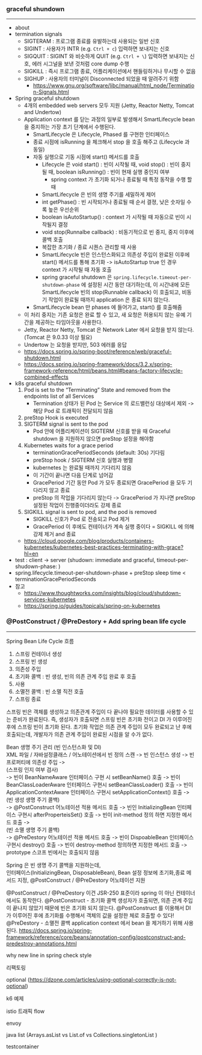 
### graceful shundown 
---

- about
- termination signals
  - SIGTERAM : 프로그램 종료를 유발하는데 사용되는 일반 신호
  - SIGINT : 사용자가 INTR (e.g. `Ctrl + c`) 입력하면 보내지는 신호
  - SIGQUIT : SIGINT 와 비슷하게 QUIT (e.g. `Ctrl + \`) 입력하면 보내지는 신호, 에러 시그널을 보낸 것처럼 core dump 수행
  - SIGKILL : 즉시 프로그램 종료, 어플리케이션에서 핸들링하거나 무시할 수 없음
  - SIGHUP : 사용자의 터미널이 Disconnected 되었을 때 알려주기 위함
    - https://www.gnu.org/software/libc/manual/html_node/Termination-Signals.html
- Spring graceful shutdown
  - 4개의 embedded web servers 모두 지원 (Jetty, Reactor Netty, Tomcat and Undertow)
  - Application context 를 닫는 과정의 일부로 발생해서 SmartLifecycle bean 을 중지하는 가장 초기 단계에서 수행된다.
    - SmartLifecycle 은 Lifecycle, Phased 를 구현한 인터페이스
    - 종료 시점에 isRunning 을 체크해서 stop 을 호출 해주고 (Lifecycle 과 동일)
    - 자동 실행으로 기동 시점에 start() 메서드를 호출
      - Lifecycle 은 void start() : 빈이 시작될 때, void stop() : 빈이 중지 될 때, boolean isRunning() : 빈이 현재 실행 중인지 여부
        - spring context 가 초기화 되거나 종료될 때 특정 동작을 수행 할 때
      -  SmartLifecycle 은 빈의 생명 주기를 세밀하게 제어
        -  int getPhase() : 빈 시작되거나 종료될 때 순서 결졍, 낮은 숫자일 수록 높은 우선순위
        -  boolean isAutoStartup() : context 가 시작될 때 자동으로 빈이 시작될지 결정
        -  void stop(Runnalbe callback) : 비동기적으로 빈 중지, 중지 이후에 콜백 호출
        -  복잡한 초기화 / 종료 시퀀스 관리할 때 사용
        -  SmartLifecycle 빈은 인스턴스화되고 의존성 주입이 완료된 이후에 start() 메서드를 통해 초기화 -> isAutoStartup true 인 경우 context 가 시작될 때 자동 호출
      -  spring graceful shutdown 은 `spring.lifecycle.timeout-per-shutdown-phase` 에 설정된 시간 동안 대기하는데, 이 시간내에 모든 SmartLifecycle 빈의 stop(Runnable callback) 이 호출되고, 비동기 작업이 완료될 때까지 application 은 종료 되지 않는다.
    - SmartLifecycle bean 만 phases 에 들어가고, start() 를 호출해줌
  - 이 처리 중지는 기존 요청은 완료 할 수 있고, 새 요청은 허용되지 않는 유예 기간을 제공하는 타임아웃을 사용한다.
  - Jetty, Reactor Netty, Tomcat 은 Network Later 에서 요청을 받지 않는다. (Tomcat 은 9.0.33 이상 필요)
  - Undertow 는 요청을 받지만, 503 에러를 응답
  - https://docs.spring.io/spring-boot/reference/web/graceful-shutdown.html
  - https://docs.spring.io/spring-framework/docs/3.2.x/spring-framework-reference/html/beans.html#beans-factory-lifecycle-combined-effects
- k8s graceful shutdown
    1) Pod is set to the “Terminating” State and removed from the endpoints list of all Services
       - Termination 상태가 된 Pod 는 Service 의 로드밸런싱 대상에서 제외 -> 해당 Pod 로 트래픽이 전달되지 않음
    2) preStop Hook is executed
    3) SIGTERM signal is sent to the pod
       - Pod 안에 어플리케이션이 SIGTERM 신호를 받을 때 Graceful shutdown 을 지원하지 않으면 preStop 설정을 해야함  
    4) Kubernetes waits for a grace period
       - terminationGracePeriodSeconds (default: 30s) 기다림
       - preStop hook / SIGTERM 신호 실행과 병렬
       - kubernetes 는 완료될 때까지 기다리지 않음
       - 이 기간이 끝나면 다음 단계로 넘어감
       - GracePeriod 기간 동안 Pod 가 모두 종료되면 GracePeriod 을 모두 기다리지 않고 종료
       - preStop 의 작업을 기다리지 않는다 -> GracePeriod 가 지나면 preStop 설정된 작업이 진행중이더라도 강제 종료
    5) SIGKILL signal is sent to pod, and the pod is removed
       - SIGKILL 신호가 Pod 로 전송되고 Pod 제거
       - GracePeriod 이 후에도 컨테이너가 계속 실행 중이다 = SIGKILL 에 의해 강제 제거 and 종료
  - https://cloud.google.com/blog/products/containers-kubernetes/kubernetes-best-practices-terminating-with-grace?hl=en
- test : client -> server (shudown: immediate and graceful, timeout-per-shudown-phase: )
- spring.lifecycle.timeout-per-shutdown-phase + preStop sleep time < terminationGracePeriodSeconds
- 참고
  - https://www.thoughtworks.com/insights/blog/cloud/shutdown-services-kubernetes
  - https://spring.io/guides/topicals/spring-on-kubernetes
  
### @PostConstruct / @PreDestory + Add spring bean life cycle
---
Spring Bean Life Cycle 흐름
1) 스프링 컨테이너 생성
2) 스프링 빈 생성
3) 의존성 주입
4) 초기화 콜백 : 빈 생성, 빈의 의존 관계 주입 완료 후 호출
5) 사용
6) 소멸전 콜백 : 빈 소멸 직전 호출
7) 스프링 종료

스프링 빈은 객체를 생성하고 의존관계 주입이 다 끝나야 필요한 데이터를 사용할 수 있는 준비가 완료된다.
즉, 생성자가 호출되면 스프링 빈은 초기화 전이고 DI 가 이루어진 후에 스프링 빈이 초기화 된다.
초기화 작업은 의존 관계 주입이 모두 완료되고 난 후에 호출되는데, 개발자가 의존 관계 주입이 완료된 시점을 알 수가 없다.

Bean 생명 주기 관리
(빈 인스턴스화 및 DI)  
XML 파일 / 자바설정클래스 / 어노테이션에서 빈 정의 스캔 -> 빈 인스턴스 생성 -> 빈 프로퍼티에 의존성 주입 ->  
(스프링 인지 여부 검사)  
-> 빈이 BeanNameAware 인터페이스 구현 시 setBeanName() 호출 -> 빈이 BeanClassLoaderAware 인터페이스 구현시 setBeanClassLoader() 호출 -> 빈이 ApplicationContextAware 인터페이스 구현시 setApplicationContext() 호출 ->  
(빈 생성 생명 주기 콜백)  
-> @PostConstruct 어노테이션 적용 메서드 호출 -> 빈인 InitializingBean 인터페이스 구현시 afterProperteisSet() 호출 -> 빈이 init-method 정의 하면 지정한 메서드 호출 ->  
(빈 소멸 생명 주기 콜백)  
-> @PreDestory 어노테이션 적용 메서드 호출 -> 빈이 DispoableBean 인터페이스 구현시 destroy() 호출 -> 빈이 destroy-method 정의하면 지정한 메서드 호출 -> prototype 스코프 빈에서는 호출되지 않음  

Spring 은 빈 생명 주기 콜백을 지원하는데,  
인터페이스(InitializingBean, DisposableBean), Bean 설정 정보에 초기화,종료 메서드 지정,  @PostConstruct / @PreDestory 어노테이션 지원

@PostConstruct / @PreDestory 이건 JSR-250 표준이라 spring 이 아닌 컨테이너에서도 동작한다.
@PostConstruct - 초기화 콜백
생성자가 호출되면, 의존 관계 주입이 끝나지 않았기 때문에 빈은 초기화 되지 않는다.
@PostConstruct 를 이용해서 DI 가 이루어진 후에 초기화를 수행해서 객체의 값을 설정한 체로 호출할 수 있다!
@PreDestory - 소멸전 콜백
application context 에서 bean 을 제거하기 위해 사용된다.
https://docs.spring.io/spring-framework/reference/core/beans/annotation-config/postconstruct-and-predestroy-annotations.html

why new line in spring check style

리팩토링

optional (https://dzone.com/articles/using-optional-correctly-is-not-optional)

k6 예제

istio 트래픽 flow

envoy

java list (Arrays.asList vs List.of vs Collections.singletonList )

testcontainer 
